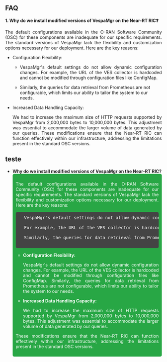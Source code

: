 ## FAQ

**1. Why do we install modified versions of VespaMgr on the Near-RT RIC❓**
   <p align="justify">
   The default configurations available in the O-RAN Software Community (OSC) for these components are inadequate for our specific requirements. The standard versions of VespaMgr lack the flexibility and customization options necessary for our deployment. Here are the key reasons:
   </p>
   
   - Configuration Flexibility:
      - <p align="justify"> VespaMgr's default settings do not allow dynamic configuration changes. For example, the URL of the VES collector is hardcoded and cannot be modified through configuration files like ConfigMap.
      - Similarly, the queries for data retrieval from Prometheus are not configurable, which limits our ability to tailor the system to our needs.
        </p>
        
   - Increased Data Handling Capacity:
        <p align="justify"> We had to increase the maximum size of HTTP requests supported by VespaMgr from 2,000,000 bytes to 10,000,000 bytes. This adjustment was essential to accommodate the larger volume of data generated by our queries.
      These modifications ensure that the Near-RT RIC can function effectively within our infrastructure, addressing the limitations present in the standard OSC versions.
   </p>



## teste

- **Why do we install modified versions of VespaMgr on the Near-RT RIC?**
  <div style="background-color: #28a745; color: white; padding: 10px; border-radius: 5px;">
    <p align="justify" style="color: white;">
      The default configurations available in the O-RAN Software Community (OSC) for these components are inadequate for our specific requirements. The standard versions of VespaMgr lack the flexibility and customization options necessary for our deployment. Here are the key reasons:
    </p>
    <pre style="background-color: #444; color: white; padding: 10px; border-radius: 5px;">
    VespaMgr's default settings do not allow dynamic configuration changes.<br>
    For example, the URL of the VES collector is hardcoded and cannot be modified through configuration files like ConfigMap.<br>
    Similarly, the queries for data retrieval from Prometheus are not configurable, which limits our ability to tailor the system to our needs.
    </pre>
    <ul style="color: white;">
      <li><strong>Configuration Flexibility:</strong>
        <p align="justify" style="color: white;">
          VespaMgr's default settings do not allow dynamic configuration changes. For example, the URL of the VES collector is hardcoded and cannot be modified through configuration files like ConfigMap. Similarly, the queries for data retrieval from Prometheus are not configurable, which limits our ability to tailor the system to our needs.
        </p>
      </li>
      <li><strong>Increased Data Handling Capacity:</strong>
        <p align="justify" style="color: white;">
          We had to increase the maximum size of HTTP requests supported by VespaMgr from 2,000,000 bytes to 10,000,000 bytes. This adjustment was essential to accommodate the larger volume of data generated by our queries.
        </p>
      </li>
    </ul>
    <p align="justify" style="color: white;">
      These modifications ensure that the Near-RT RIC can function effectively within our infrastructure, addressing the limitations present in the standard OSC versions.
    </p>
  </div>
